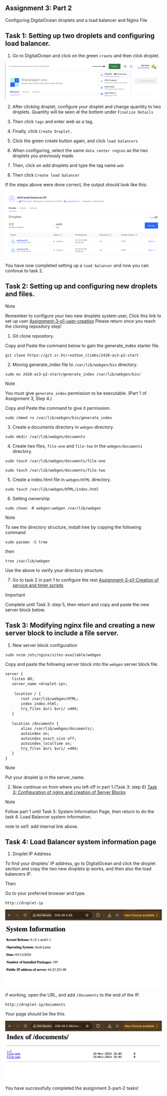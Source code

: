 ## Assignment 3: Part 2

Configuring DigitalOcean droplets and a load balancer and Nginx File

## Task 1: Setting up two droplets and configuring load balancer. 

1. Go to DigitalOcean and click on the green `create` and then click droplet.

![Droplet](digocean.png) 

2. After clicking droplet, configure your droplet and change quantity to two droplets. Quantity will be seen at the bottom under `Finalize Details`

3. Then click `tags` and enter web as a tag.

4. Finally, click `Create Droplet.`

5. Click the green create button again, and click `load balancers` 

6. When configuring, select the same `data center region` as the two droplets you previously made.

7. Then, click on add droplets and type the tag name `web`

8. Then click `Create load balancer`

If the steps above were done correct, the output should look like this:

![Load-Balancer](loadbalancerUP.png)

You have now completed setting up a `load balancer` and now you can continue to task 2.

## Task 2: Setting up and configuring new droplets and files.

>[!NOTE]
Remember to configure your two new droplets system user, Click this link to set up user
[Assignment-3-p1-user-creation](https://github.com/Basra97/2420-Assignment-3?tab=readme-ov-file#task-1-creation-of-system-user)
Please return once you reach the cloning repository step!

1. Git clone repository. 

Copy and Paste the command below to gain the generate_index starter file. 

```
git clone https://git.sr.ht/~nathan_climbs/2420-as3-p2-start
``` 

2. Moving generate_index file to `/var/lib/webgen/bin` directory. 

```
sudo mv 2420-as3-p2-start/generate_index /var/lib/webgen/bin/
```
>[!NOTE]
You must give `generate_index` permission to be executable. (Part 1 of Assignment 3, Step 4.)

Copy and Paste the command to give it permission. 

``` 
sudo chmod +x /var/lib/webgen/bin/generate_index
```

3. Create a documents directory in `webgen` directory.

```
sudo mkdir /var/lib/webgen/documents
``` 
4. Create two files, `file-one` and `file-two` in the `webgen/documents` directory. 

```
sudo touch /var/lib/webgen/documents/file-one 
```

```
sudo touch /var/lib/webgen/documents/file-two
```

5. Create a index.html file in `webgen/HTML` directory.

```
sudo touch /var/lib/webgen/HTML/index.html
```

6. Setting ownership

```
sudo chown -R webgen:webgen /var/lib/webgen
```

>[!NOTE]
To see the directory structure, install tree by copying the following command
``` 
sudo pacman -S tree
```
then

```
tree /var/lib/webgen
```
Use the above to verify your directory structure. 

7. Go to task 2 in part 1 to configure the rest
[Assignment-3-p1-Creation of service and timer scripts](https://github.com/Basra97/2420-Assignment-3?tab=readme-ov-file#task-2-creation-of-service-and-timer-scripts)

>[!IMPORTANT] 
Complete until Task 3: step 5, then return and copy and paste the new server block below.

## Task 3: Modifying nginx file and creating a new server block to include a file server. 

1. New server block configuration 

```
sudo nvim /etc/nginx/sites-available/webgen
```

Copy and paste the following server block into the `webgen` server block file. 

```
server {
   listen 80;
   server_name <droplet-ip>;

    location / {
       root /var/lib/webgen/HTML;
       index index.html;
       try_files $uri $uri/ =404;
   }

   location /documents {
       alias /var/lib/webgen/documents/;
       autoindex on;
       autoindex_exact_size off;
       autoindex_localtime on;
       try_files $uri $uri/ =404;
   }
}
```
>[!NOTE]
Put your droplet ip in the server_name. 

2. Now continue on from where you left off in part 1.(Task 3: step 6)
[Task 3: Configuration of nginx and creation of Server Blocks](https://github.com/Basra97/2420-Assignment-3?tab=readme-ov-file#task-3-configuration-of-nginx-and-creation-of-server-blocks)

>[!NOTE]
Follow part 1 until Task 5: System Information Page, then return to do the task 4: Load Balancer system information. 

note to self: add internal link above.

## Task 4: Load Balancer system information page

1. Droplet IP Address

To find your droplets' IP address, go to DigitalOcean and click the droplet section and copy the two new droplets ip works, and then also the load balancers IP.  

Then

Go to your preferred browser and type.

```
http://droplet-ip
```

![Load-BalanceriP](loadbalancerIP.png)


if working, open the URL, and add `/documents` to the end of the IP.

```
http://droplet-ip/documents
```

Your page should be like this.

![Load-Balancer Document](Loadbalancerdocu.png)

You have successfully completed the assignment 3-part-2 tasks!

